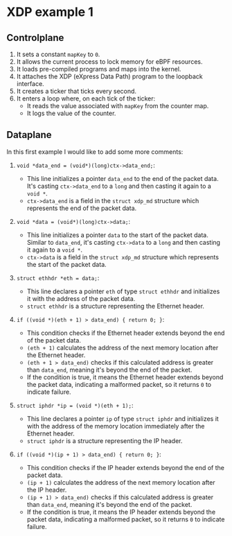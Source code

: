 # XDP example 1

## Controlplane

1. It sets a constant `mapKey` to `0`.
2. It allows the current process to lock memory for eBPF resources.
3. It loads pre-compiled programs and maps into the kernel.
4. It attaches the XDP (eXpress Data Path) program to the loopback interface.
5. It creates a ticker that ticks every second.
6. It enters a loop where, on each tick of the ticker:
   - It reads the value associated with `mapKey` from the counter map.
   - It logs the value of the counter.

## Dataplane

In this first example I would like to add some more comments:

1. `void *data_end = (void*)(long)ctx->data_end;`:
   - This line initializes a pointer `data_end` to the end of the packet data. It's casting `ctx->data_end` to a `long` and then casting it again to a `void *`.
   - `ctx->data_end` is a field in the `struct xdp_md` structure which represents the end of the packet data.

2. `void *data = (void*)(long)ctx->data;`:
   - This line initializes a pointer `data` to the start of the packet data. Similar to `data_end`, it's casting `ctx->data` to a `long` and then casting it again to a `void *`.
   - `ctx->data` is a field in the `struct xdp_md` structure which represents the start of the packet data.

3. `struct ethhdr *eth = data;`:
   - This line declares a pointer `eth` of type `struct ethhdr` and initializes it with the address of the packet data.
   - `struct ethhdr` is a structure representing the Ethernet header.

4. `if ((void *)(eth + 1) > data_end) { return 0; }`:
   - This condition checks if the Ethernet header extends beyond the end of the packet data.
   - `(eth + 1)` calculates the address of the next memory location after the Ethernet header.
   - `(eth + 1 > data_end)` checks if this calculated address is greater than `data_end`, meaning it's beyond the end of the packet.
   - If the condition is true, it means the Ethernet header extends beyond the packet data, indicating a malformed packet, so it returns `0` to indicate failure.

5. `struct iphdr *ip = (void *)(eth + 1);`:
   - This line declares a pointer `ip` of type `struct iphdr` and initializes it with the address of the memory location immediately after the Ethernet header.
   - `struct iphdr` is a structure representing the IP header.

6. `if ((void *)(ip + 1) > data_end) { return 0; }`:
   - This condition checks if the IP header extends beyond the end of the packet data.
   - `(ip + 1)` calculates the address of the next memory location after the IP header.
   - `(ip + 1) > data_end)` checks if this calculated address is greater than `data_end`, meaning it's beyond the end of the packet.
   - If the condition is true, it means the IP header extends beyond the packet data, indicating a malformed packet, so it returns `0` to indicate failure.

